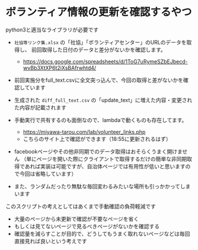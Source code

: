 
# ボランティア情報の更新を確認するやつ

python3と適当なライブラリが必要です

- `社協等リンク集.xlsx` の「社協」「ボランティアセンター」のURLのデータを取得し、 前回取得した日付のデータと差分がないかを確認します。
  - https://docs.google.com/spreadsheets/d/1ToG7uRymeSZbEJbecd-wvBb3XtXP6t2iXsBAfrwhtd4/
- 前回実施分をfull_text.csvに全文突っ込んで、今回の取得と差がないかを確認しています
- 生成された `diff_full_text.csv` の「update_text」に増えた内容・変更された内容が記載されます

- 手動実行で共有するのも面倒なので、lambdaで動くものも存在してます。
  - https://miyawa-tarou.com/lab/volunteer_links.php
  - こちらのサイト上で確認ができます（18:55に更新されるはず）

- facebookページやその他非同期でのデータ取得はおそらくうまく開けません （単にページを開いた際にクライアントで取得するだけの簡単な非同期取得であれば実装は可能ですが、自治体ページでは有用性が低いと思いますので今回は省略しています）
- また、ランダムだったり無駄な毎回変わるみたいな場所も引っかかってしまいます

このスクリプトの考えとしてはあくまで手動確認の負荷軽減です

- 大量のページから未更新で確認が不要なページを省く
- もしくは見てないページで見るべきページがないかを確認する
- 確認量を減らすことが目的で、どうしてもうまく取れないページなどは毎回直接見れば良いという考えです
